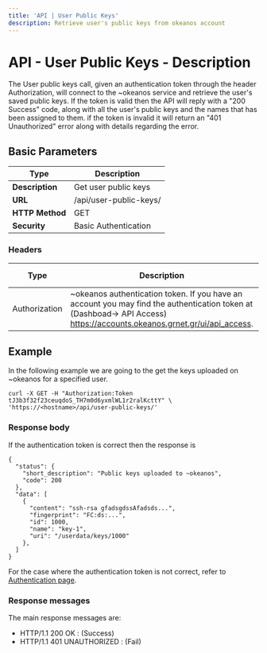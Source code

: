 ```yaml
---
title: 'API | User Public Keys'
description: Retrieve user's public keys from okeanos account
---
```


# API - User Public Keys - Description
The User public keys call, given an authentication token through the header Authorization, will
connect to the ~okeanos service and retrieve the user's saved public keys. If
the token is valid then the API will reply with a "200 Success" code, along with all the user's
public keys and the names that has been assigned to them. if the token is invalid it will return
an "401 Unauthorized" error along with details regarding the error.

## Basic Parameters
|Type             | Description
|-----------------|--------------------------
| **Description** | Get user public keys
| **URL**         | /api/user-public-keys/
| **HTTP Method** | GET
| **Security**    | Basic Authentication

### Headers

Type          | Description          | Required | Default value | Example value
------------- | -------------------- | -------- | ------------- | ----------------------------
Authorization | ~okeanos authentication token. If you have an account you may find the authentication token at (Dashboad-> API Access) https://accounts.okeanos.grnet.gr/ui/api_access. | `Yes`    | None          | Token tJ3b3f32f23ceuqdoS_..

## Example
In the following example we are going to the get the keys uploaded on ~okeanos for
a specified user.

```
curl -X GET -H "Authorization:Token tJ3b3f32f23ceuqdoS_TH7m0d6yxmlWL1r2ralKcttY" \
'https://<hostname>/api/user-public-keys/'
```

### Response body
If the authentication token is correct then the response is

```
{
  "status": {
    "short_description": "Public keys uploaded to ~okeanos",
    "code": 200
  },
  "data": [
    {
      "content": "ssh-rsa gfadsgdssAfadsds...",
      "fingerprint": "FC:ds:...",
      "id": 1000,
      "name": "key-1",
      "uri": "/userdata/keys/1000"
    },
  ]
}
```

For the case where the authentication token is not correct, refer to [Authentication page](Authentication.md).

### Response messages
The main response messages are:

 - HTTP/1.1 200 OK : (Success)
 - HTTP/1.1 401 UNAUTHORIZED : (Fail)
